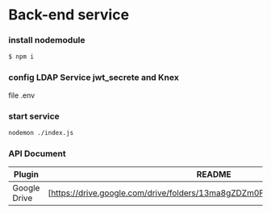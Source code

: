 # Back-end service
### install nodemodule
```sh
$ npm i 
```
### config LDAP Service jwt_secrete and Knex
file .env
### start service
```sh
nodemon ./index.js
```
### API Document

| Plugin | README |
| ------ | ------ |
| Google Drive | [https://drive.google.com/drive/folders/13ma8gZDZm0FC1VAgTsW3RBH9CJW4zcX7] |
